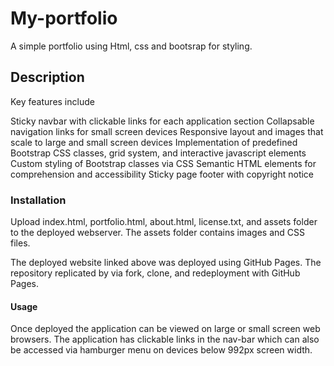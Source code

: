 # My-portfolio
A simple portfolio using Html, css and bootsrap for styling.

## Description
Key features include

Sticky navbar with clickable links for each application section
Collapsable navigation links for small screen devices
Responsive layout and images that scale to large and small screen devices
Implementation of predefined Bootstrap CSS classes, grid system, and interactive javascript elements
Custom styling of Bootstrap classes via CSS
Semantic HTML elements for comprehension and accessibility
Sticky page footer with copyright notice

### Installation
Upload index.html, portfolio.html, about.html, license.txt, and assets folder to the deployed webserver. The assets folder contains images and CSS files.

The deployed website linked above was deployed using GitHub Pages. The repository replicated by via fork, clone, and redeployment with GitHub Pages.

#### Usage 
Once deployed the application can be viewed on large or small screen web browsers. The application has clickable links in the nav-bar which can also be accessed via hamburger menu on devices below 992px screen width.
